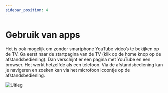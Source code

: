 ```yaml
---
sidebar_position: 4
---
```


# Gebruik van apps

Het is ook mogelijk om zonder smartphone YouTube video’s te bekijken op de TV. Ga eerst naar de startpagina van de TV (klik op de home knop op de afstandsbediening). Dan verschijnt er een pagina met YouTube en een browser. Het werkt hetzelfde als een telefoon. Via de afstandsbediening kan je navigeren en zoeken kan via het microfoon icoontje op de afstandsbediening.

![Uitleg](/img/handleiding/apps.png)